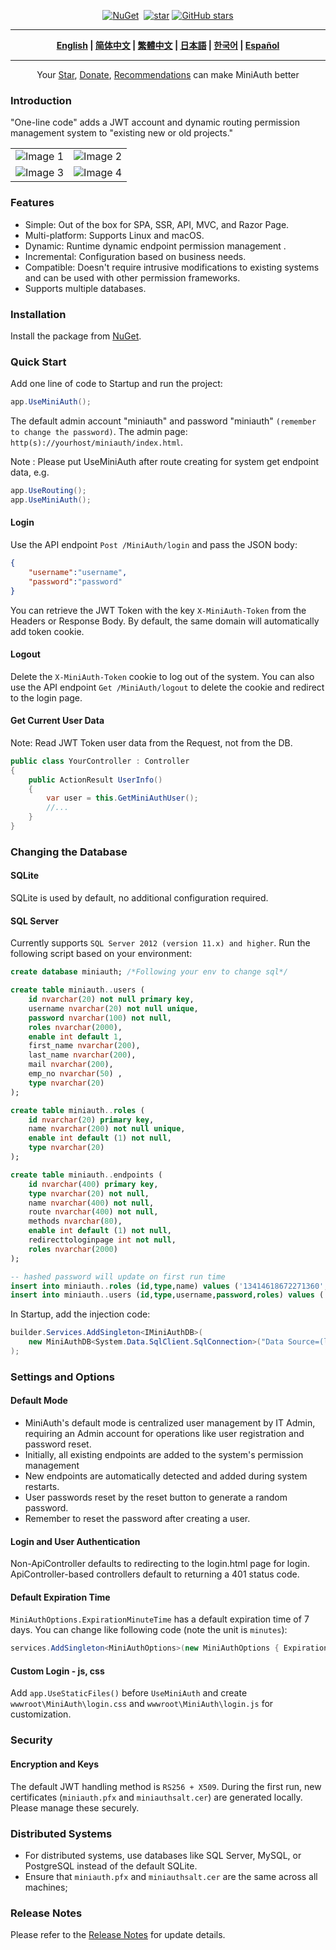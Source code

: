 <div align="center">
<p><a href="https://www.nuget.org/packages/MiniAuth"><img src="https://img.shields.io/nuget/v/MiniAuth.svg" alt="NuGet"></a>  <a href="https://www.nuget.org/packages/MiniAuth"><img src="https://img.shields.io/nuget/dt/MiniAuth.svg" alt=""></a>  
<a href="https://gitee.com/shps951023/MiniAuth"><img src="https://gitee.com/shps951023/MiniAuth/badge/star.svg" alt="star"></a> <a href="https://github.com/Mini-Software/MiniAuth" rel="nofollow"><img src="https://img.shields.io/github/stars/Mini-Software/MiniAuth?logo=github" alt="GitHub stars"></a> 
</p>
</div>

---

<div align="center">
<p><strong>
    <a href="README.md">English</a> | <a href="README.zh-CN.md">简体中文</a> | <a href="README.zh-Hant.md">繁體中文</a> | <a href="README.ja.md">日本語</a> | <a href="README.ko.md">한국어</a> | <a href="README.es.md">Español</a>  
</strong></p>
</div>



---

<div align="center">
 Your <a href="https://github.com/mini-software/miniauth">Star</a>, <a href="https://miniexcel.github.io/">Donate</a>, <a href="https://www.linkedin.com/in/itweihan/">Recommendations</a> can make MiniAuth better 
</div>




### Introduction

"One-line code" adds a JWT account and dynamic routing permission management system to "existing new or old projects."

<table>
    <tr>
        <td><img src="https://github.com/mini-software/MiniExcel/assets/12729184/d2aec694-158d-4ebc-bd8b-0e9ae1f855ac" alt="Image 1"></td>
        <td><img src="https://github.com/mini-software/MiniExcel/assets/12729184/fc141e95-502f-4d27-a47a-1943c815a7d0" alt="Image 2"></td>
    </tr>
    <tr>
        <td><img src="https://github.com/mini-software/MiniExcel/assets/12729184/c24b4a70-1e5e-4d00-ac6e-cfd0685eeee9" alt="Image 3"></td>
        <td><img src="https://github.com/mini-software/MiniExcel/assets/12729184/072d86c4-4a0f-4573-aad6-c7e6680af4f3" alt="Image 4"></td>
    </tr>
</table>

### Features

- Simple: Out of the box for SPA, SSR, API, MVC, and Razor Page.
- Multi-platform: Supports Linux and macOS.
- Dynamic: Runtime dynamic endpoint permission management .
- Incremental: Configuration based on business needs.
- Compatible: Doesn't require intrusive modifications to existing systems and can be used with other permission frameworks.
- Supports multiple databases.

### Installation

Install the package from [NuGet](https://www.nuget.org/packages/MiniAuth).

### Quick Start

Add one line of code to Startup and run the project:

```csharp
app.UseMiniAuth();
```

The default admin account "miniauth"  and  password "miniauth" `(remember to change the password)`.
The admin page:  `http(s)://yourhost/miniauth/index.html`.

Note : Please put UseMiniAuth after route creating for system get endpoint data, e.g.

```c#
app.UseRouting();
app.UseMiniAuth();
```

#### Login

Use the API endpoint `Post /MiniAuth/login` and pass the JSON body:

```json
{
    "username":"username",
    "password":"password"
}
```
You can retrieve the JWT Token with the key `X-MiniAuth-Token` from the Headers or Response Body.
By default, the same domain will automatically add token cookie.

#### Logout

Delete the `X-MiniAuth-Token` cookie to log out of the system.
You can also use the API endpoint `Get /MiniAuth/logout` to delete the cookie and redirect to the login page.

#### Get Current User Data

Note: Read JWT Token user data from the Request, not from the DB.

```C#
public class YourController : Controller
{
    public ActionResult UserInfo()
    {
    	var user = this.GetMiniAuthUser(); 
    	//...
    }
}
```

### Changing the Database

#### SQLite

SQLite is used by default, no additional configuration required.

#### SQL Server

Currently supports `SQL Server 2012 (version 11.x) and higher`.
Run the following script based on your environment:

```sql
create database miniauth; /*Following your env to change sql*/

create table miniauth..users (  
    id nvarchar(20) not null primary key,  
    username nvarchar(20) not null unique, 
    password nvarchar(100) not null, 
    roles nvarchar(2000),
    enable int default 1,
    first_name nvarchar(200),
    last_name nvarchar(200),
    mail nvarchar(200),
    emp_no nvarchar(50) ,
    type nvarchar(20)  
);

create table miniauth..roles (  
    id nvarchar(20) primary key,  
    name nvarchar(200) not null unique,
    enable int default (1) not null,
    type nvarchar(20)  
);

create table miniauth..endpoints (  
    id nvarchar(400) primary key,
    type nvarchar(20) not null,
    name nvarchar(400) not null,  
    route nvarchar(400) not null,
    methods nvarchar(80),
    enable int default (1) not null,
    redirecttologinpage int not null,
    roles nvarchar(2000) 
);

-- hashed password will update on first run time 
insert into miniauth..roles (id,type,name) values ('13414618672271360','miniauth','miniauth-admin');
insert into miniauth..users (id,type,username,password,roles) values ('13414618672271350','miniauth','miniauth','','13414618672271360');
```
In Startup, add the injection code:

```csharp
builder.Services.AddSingleton<IMiniAuthDB>(
	new MiniAuthDB<System.Data.SqlClient.SqlConnection>("Data Source=(localdb)\\MSSQLLocalDB;Integrated Security=SSPI;Initial Catalog=miniauth;app=MiniAuth")
);
```

### Settings and Options

#### Default Mode
- MiniAuth's default mode is centralized user management by IT Admin, requiring an Admin account for operations like user registration and password reset.
- Initially, all existing endpoints are added to the system's permission management
- New endpoints are automatically detected and added during system restarts.
- User passwords reset by the reset button to generate a random password.
- Remember to reset the password after creating a user.

#### Login and User Authentication
Non-ApiController defaults to redirecting to the login.html page for login.
ApiController-based controllers default to returning a 401 status code.

#### Default Expiration Time
`MiniAuthOptions.ExpirationMinuteTime` has a default expiration time of 7 days. You can change like following code (note the unit is `minutes`):

```C#
services.AddSingleton<MiniAuthOptions>(new MiniAuthOptions { ExpirationMinuteTime = 12 * 24 * 60 });
```

#### Custom Login - js, css
Add `app.UseStaticFiles()` before `UseMiniAuth` and create `wwwroot\MiniAuth\login.css` and `wwwroot\MiniAuth\login.js` for customization.

### Security
#### Encryption and Keys
The default JWT handling method is `RS256 + X509`. During the first run, new certificates (`miniauth.pfx` and `miniauthsalt.cer`) are generated locally. Please manage these securely.

### Distributed Systems
- For distributed systems, use databases like SQL Server, MySQL, or PostgreSQL instead of the default SQLite.
- Ensure that `miniauth.pfx` and `miniauthsalt.cer` are the same across all machines; 

### Release Notes
Please refer to the [Release Notes](releases) for update details.
